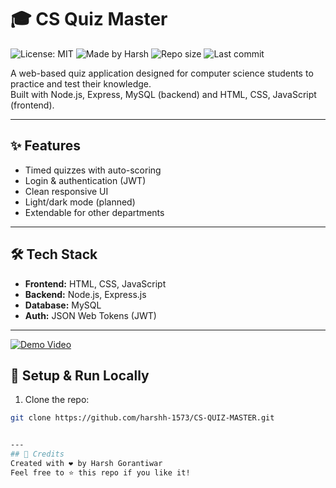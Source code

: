 # 🎓 CS Quiz Master
![License: MIT](https://img.shields.io/badge/License-MIT-green.svg)
![Made by Harsh](https://img.shields.io/badge/Made%20by-Harsh%20Gorantiwar-blue.svg)
![Repo size](https://img.shields.io/github/repo-size/harshh-1573/CS-QUIZ-MASTER)
![Last commit](https://img.shields.io/github/last-commit/harshh-1573/CS-QUIZ-MASTER)


A web-based quiz application designed for computer science students to practice and test their knowledge.  
Built with Node.js, Express, MySQL (backend) and HTML, CSS, JavaScript (frontend).

---

## ✨ **Features**
- Timed quizzes with auto-scoring
- Login & authentication (JWT)
- Clean responsive UI
- Light/dark mode (planned)
- Extendable for other departments

---

## 🛠 **Tech Stack**
- **Frontend:** HTML, CSS, JavaScript
- **Backend:** Node.js, Express.js
- **Database:** MySQL
- **Auth:** JSON Web Tokens (JWT)

---

[![Demo Video](https://img.shields.io/badge/▶️-Watch%20Demo-blue)](demo/demo.mp4)


## 🚀 **Setup & Run Locally**

1. Clone the repo:
```bash
git clone https://github.com/harshh-1573/CS-QUIZ-MASTER.git


---
## 🙏 Credits
Created with ❤️ by Harsh Gorantiwar  
Feel free to ⭐ this repo if you like it!

